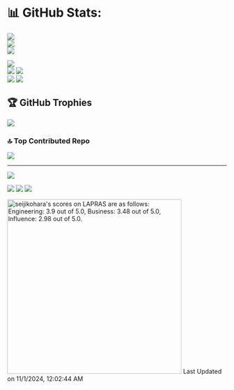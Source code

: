 # 📊 GitHub Stats:
![](https://github-readme-stats.vercel.app/api?username=seijikohara&theme=default&hide_border=false&include_all_commits=true&count_private=true)<br/>
![](https://github-readme-streak-stats.herokuapp.com/?user=seijikohara&theme=default&hide_border=false)<br/>
![](https://github-readme-stats.vercel.app/api/top-langs/?username=seijikohara&theme=default&hide_border=false&include_all_commits=true&count_private=true&layout=compact)

![](https://github-profile-summary-cards.vercel.app/api/cards/profile-details?username=seijikohara&theme=default)<br/>
![](https://github-profile-summary-cards.vercel.app/api/cards/stats?username=seijikohara&theme=default)
![](https://github-profile-summary-cards.vercel.app/api/cards/productive-time?username=seijikohara&theme=default&utcOffset=9)<br/>
![](https://github-profile-summary-cards.vercel.app/api/cards/repos-per-language?username=seijikohara&theme=default)
![](https://github-profile-summary-cards.vercel.app/api/cards/most-commit-language?username=seijikohara&theme=default)<br/>

## 🏆 GitHub Trophies
![](https://github-profile-trophy.vercel.app/?username=seijikohara&theme=flat&no-frame=false&no-bg=true&margin-w=4)

### 🔝 Top Contributed Repo
![](https://github-contributor-stats.vercel.app/api?username=seijikohara&limit=5&theme=flat&combine_all_yearly_contributions=true)

---
[![](https://visitcount.itsvg.in/api?id=seijikohara&icon=0&color=0)](https://visitcount.itsvg.in)

[![](https://qiita-badge.apiapi.app/s/seijikohara/posts.svg)](http://qiita.com/seijikohara)
[![](https://qiita-badge.apiapi.app/s/seijikohara/contributions.svg)](http://qiita.com/seijikohara)
[![](https://qiita-badge.apiapi.app/s/seijikohara/followers.svg)](http://qiita.com/seijikohara)

<!--START_SECTION:lapras-card-->
<p ><a href="https://lapras.com/public/seijikohara" target="_blank" rel="noopener noreferrer"><img alt="seijikohara's scores on LAPRAS are as follows: Engineering: 3.9 out of 5.0, Business: 3.48 out of 5.0, Influence: 2.98 out of 5.0." src="https://lapras-card-generator.vercel.app/api/svg?e=3.9&b=3.48&i=2.98&b1=%23767676&b2=%23e1e1e1&i1=%23888888&i2=%23cccccc&l=en" width="400" ></a>  
Last Updated on 11/1/2024, 12:02:44 AM</p>
<!--END_SECTION:lapras-card-->

